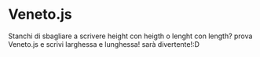 # Veneto.js 
Stanchi di sbagliare a scrivere height con heigth o lenght con length? prova Veneto.js e scrivi larghessa e lunghessa!
sarà divertente!:D
